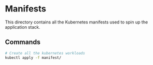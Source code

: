 # Manifests

This directory contains all the Kubernetes manifests used to spin up the application stack.

## Commands

```bash
# Create all the kubernetes workloads
kubectl apply -f manifest/
```
